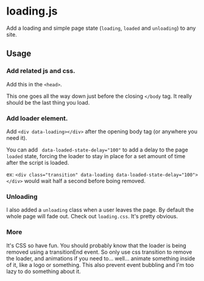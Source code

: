 # loading.js

Add a loading and simple page state (```loading```, ```loaded``` and ```unloading```) to any site.

## Usage

### Add related js and css.
Add this in the ```<head>```.
<link href="/path/to/css/loading.css" type="text/css" rel="stylesheet">

This one goes all the way down just before the closing ```</body``` tag. It really should be the last thing you load.
<script src="/path/to/js/loading.js"></script>

### Add loader element.

Add ```<div data-loading></div>``` after the opening body tag (or anywhere you need it).

You can add ``` data-loaded-state-delay="100"``` to add a delay to the page ```loaded``` state, forcing the loader to stay in place for a set amount of time after the script is loaded.

ex: ```<div class="transition" data-loading data-loaded-state-delay="100"></div>``` would wait half a second before boing removed.

### Unloading
I also added a ```unloading``` class when a user leaves the page. By default the whole page will fade out. Check out ```loading.css```. It's pretty obvious.

### More
It's  CSS so have fun. You should probably know that the loader is being removed using a transitionEnd event. So only use css transition to remove the loader, and animations if you need to... well... animate something inside of it, like a logo or something. This also prevent event bubbling and I'm too lazy to do something about it.

